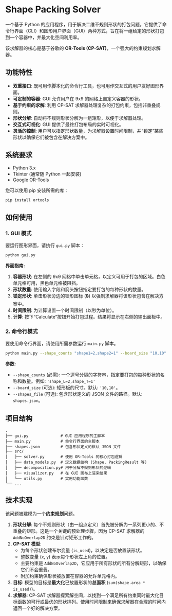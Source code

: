 # Shape Packing Solver

一个基于 Python 的应用程序，用于解决二维不规则形状的打包问题。它提供了命令行界面（CLI）和图形用户界面（GUI）两种方式，旨在将一组给定的形状打包到一个容器中，并最大化空间利用率。

该求解器的核心是基于谷歌的 **OR-Tools (CP-SAT)**，一个强大的约束规划求解器。

## 功能特性

- **双重接口**: 既可用作脚本化的命令行工具，也可用作交互式的用户友好图形界面。
- **可定制的容器**: GUI 允许用户在 9x9 的网格上自定义容器的形状。
- **基于约束的求解**: 利用 CP-SAT 求解器处理复杂的打包约束，包括非重叠规则。
- **形状分解**: 自动将不规则形状分解为一组矩形，以便于求解器处理。
- **交互式可视化**: GUI 提供了最终打包布局的实时可视化。
- **灵活的控制**: 用户可以指定形状数量，为求解器设置时间限制，并“锁定”某些形状以确保它们被包含在解决方案中。

## 系统要求

- Python 3.x
- Tkinter (通常随 Python 一起安装)
- Google OR-Tools

您可以使用 pip 安装所需的库：
```bash
pip install ortools
```

## 如何使用

### 1. GUI 模式

要运行图形界面，请执行 `gui.py` 脚本：

```bash
python gui.py
```

**界面指南:**

1.  **容器形状**: 在左侧的 9x9 网格中单击单元格，以定义可用于打包的区域。白色单元格可用，黑色单元格被阻挡。
2.  **形状数量**: 使用输入字段和箭头按钮指定要打包的每种形状的数量。
3.  **锁定形状**: 单击形状旁边的锁形图标 (🔒) 以强制求解器将该形状包含在解决方案中。
4.  **时间限制**: 为计算设置一个时间限制（以秒为单位）。
5.  **计算**: 按下“Calculate”按钮开始打包过程。结果将显示在右侧的输出面板中。

### 2. 命令行模式

要使用命令行界面，请使用所需参数运行 `main.py` 脚本。

```bash
python main.py --shape_counts "shape1=2,shape2=1" --board_size "10,10"
```

**参数:**

-   `--shape_counts` (必需): 一个逗号分隔的字符串，指定要打包的每种形状的名称和数量。例如: `'shape_L=2,shape_T=1'`
-   `--board_size` (可选): 矩形板的尺寸。默认: `'10,10'`。
-   `--shapes_file` (可选): 包含形状定义的 JSON 文件的路径。默认: `shapes.json`。

## 项目结构

```
.
├── gui.py              # GUI 应用程序的主脚本
├── main.py             # 命令行界面的主脚本
├── shapes.json         # 包含形状定义的默认 JSON 文件
├── src/
│   ├── solver.py       # 使用 OR-Tools 的核心打包逻辑
│   ├── data_models.py  # 定义数据结构 (Shape, PackingResult 等)
│   ├── decomposition.py# 用于分解不规则形状的逻辑
│   ├── visualizer.py   # 在 GUI 画布上渲染结果
│   └── utils.py        # 实用功能函数
└── ...
```

## 技术实现

该问题被建模为一个**约束规划**问题。

1.  **形状分解**: 每个不规则形状（由一组点定义）首先被分解为一系列更小的、不重叠的矩形。这是一个关键的预处理步骤，因为 CP-SAT 求解器的 `AddNoOverlap2D` 约束是针对矩形工作的。
2.  **CP-SAT 模型**:
    -   为每个形状创建布尔变量 (`is_used`)，以决定是否放置该形状。
    -   整数变量 (`x`, `y`) 表示每个形状左上角的位置。
    -   主要约束是 `AddNoOverlap2D`，它应用于所有形状的所有分解矩形，以确保它们不会重叠。
    -   附加约束确保形状被放置在容器的允许单元格内。
3.  **目标**: 模型的目标是**最大化**已放置形状的**总面积** (`sum(shape.area * is_used)`)。
4.  **求解器**: CP-SAT 求解器探索解空间，以找到一个满足所有约束同时最大化目标函数的可行或最优的形状排列。使用时间限制来确保求解器在合理的时间内返回一个好的解决方案。